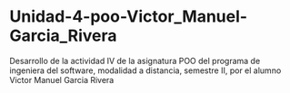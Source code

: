 # Unidad-4-poo-Victor_Manuel-Garcia_Rivera
Desarrollo de la actividad IV de la asignatura POO del programa de ingeniera del software, modalidad a distancia, semestre II, por el alumno Victor Manuel Garcia Rivera
